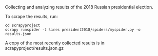 Collecting and analyzing results of the 2018 Russian presidential election.

To scrape the results, run:

    cd scrapyproject
    scrapy runspider -t lines prezident2018/spiders/myspider.py -o results.json

A copy of the most recently collected results is in scrapyproject/results.json.gz
